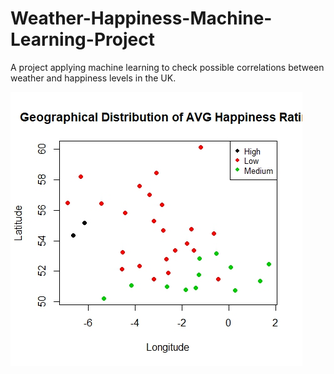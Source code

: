 # Weather-Happiness-Machine-Learning-Project
A project applying machine learning to check possible correlations between weather and happiness levels in the UK. 

![alt text](https://github.com/RuSaBin/Weather-Happiness-Machine-Learning-Project/blob/master/Graphs/AVG_happiness_ratings_plot_geo.jpeg)
